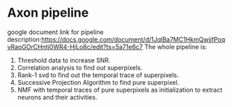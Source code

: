 # Axon pipeline

google document link for pipeline description:https://docs.google.com/document/d/1JqlBa7MC1HkmQwjjfPoqvRaoGOrCHntj0WR4-HjLo8c/edit?ts=5a71e6c7
The whole pipeline is:
1. Threshold data to increase SNR.
2. Correlation analysis to find out superpixels.
3. Rank-1 svd to find out the temporal trace of superpixels.
4. Successive Projection Algorithm to find pure superpixel.
5. NMF with temporal traces of pure superpixels as initialization to extract neurons and their activities.

